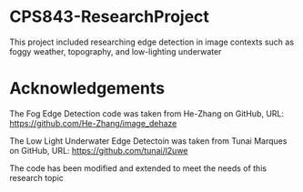 # CPS843-ResearchProject

This project included researching edge detection in image contexts such as foggy weather, topography, and low-lighting underwater

# Acknowledgements
The Fog Edge Detection code was taken from He-Zhang on GitHub, URL: https://github.com/He-Zhang/image_dehaze

The Low Light Underwater Edge Detectoin was taken from Tunai Marques on GitHub, URL: https://github.com/tunai/l2uwe

The code has been modified and extended to meet the needs of this research topic

